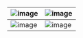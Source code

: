 | ![image](https://github.com/user-attachments/assets/0a23eabc-79b0-434e-9384-5eda1c1aeeb1)|![image](https://github.com/user-attachments/assets/a3eb3eec-3bd5-426f-b598-9ac2a5db9a2a)|
|---|---|
| ![image](https://github.com/user-attachments/assets/d78287b6-364c-4fed-beb2-759175954d19)|![image](https://github.com/user-attachments/assets/7bbf516f-f1e7-4bba-a591-dad4d7aea681)|
